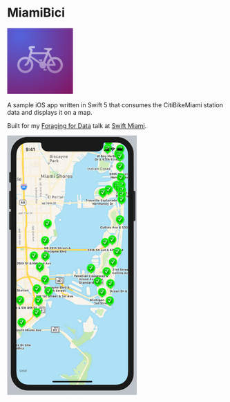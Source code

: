 # MiamiBici
![](https://github.com/paulofierro/MiamiBici/blob/master/Assets/icon_76pt%402x.png)

A sample iOS app written in Swift 5 that consumes the CitiBikeMiami station data and displays it on a map.

Built for my [Foraging for Data](https://www.meetup.com/Swift-Miami/events/258909804/) talk at [Swift Miami](https://www.meetup.com/Swift-Miami/).

<img src="https://github.com/paulofierro/MiamiBici/blob/master/Assets/screenshot.png" width="300">

